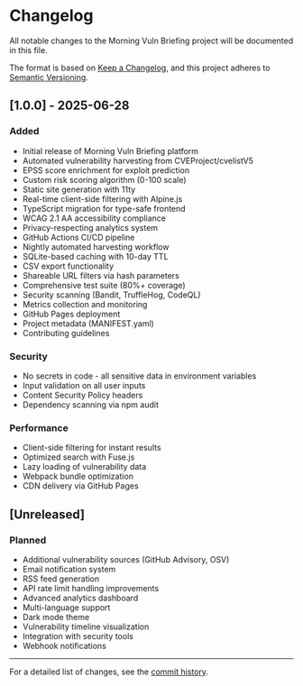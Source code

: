 # Changelog

All notable changes to the Morning Vuln Briefing project will be documented in this file.

The format is based on [Keep a Changelog](https://keepachangelog.com/en/1.0.0/),
and this project adheres to [Semantic Versioning](https://semver.org/spec/v2.0.0.html).

## [1.0.0] - 2025-06-28

### Added
- Initial release of Morning Vuln Briefing platform
- Automated vulnerability harvesting from CVEProject/cvelistV5
- EPSS score enrichment for exploit prediction
- Custom risk scoring algorithm (0-100 scale)
- Static site generation with 11ty
- Real-time client-side filtering with Alpine.js
- TypeScript migration for type-safe frontend
- WCAG 2.1 AA accessibility compliance
- Privacy-respecting analytics system
- GitHub Actions CI/CD pipeline
- Nightly automated harvesting workflow
- SQLite-based caching with 10-day TTL
- CSV export functionality
- Shareable URL filters via hash parameters
- Comprehensive test suite (80%+ coverage)
- Security scanning (Bandit, TruffleHog, CodeQL)
- Metrics collection and monitoring
- GitHub Pages deployment
- Project metadata (MANIFEST.yaml)
- Contributing guidelines

### Security
- No secrets in code - all sensitive data in environment variables
- Input validation on all user inputs
- Content Security Policy headers
- Dependency scanning via npm audit

### Performance
- Client-side filtering for instant results
- Optimized search with Fuse.js
- Lazy loading of vulnerability data
- Webpack bundle optimization
- CDN delivery via GitHub Pages

## [Unreleased]

### Planned
- Additional vulnerability sources (GitHub Advisory, OSV)
- Email notification system
- RSS feed generation
- API rate limit handling improvements
- Advanced analytics dashboard
- Multi-language support
- Dark mode theme
- Vulnerability timeline visualization
- Integration with security tools
- Webhook notifications

---

For a detailed list of changes, see the [commit history](https://github.com/wclaytor/vuln-bot/commits/main).